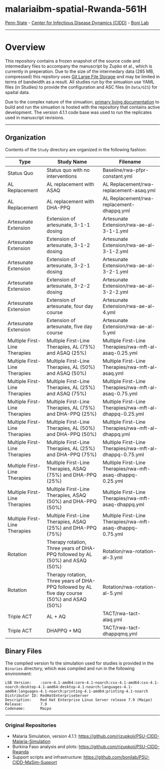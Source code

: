 # malariaibm-spatial-Rwanda-561H

[Penn State](https://www.psu.edu/) - [Center for Infectious Disease Dynamics (CIDD)](https://www.huck.psu.edu/institutes-and-centers/center-for-infectious-disease-dynamics) - [Boni Lab](http://mol.ax/)

---

# Overview

This repository contains a frozen snapshot of the source code and intermediary files to accompany the manuscript by Zupko et al., which is currently in preperation. Due to the size of the intermedary data (285 MB, compressed) this repsitory uses [Git Large File Storage](https://git-lfs.github.com/) and may be limited in terms of bandwidth as a result. All studies run by the simuation use YAML files (in Studies) to provide the configuration and ASC files (in `Data/GIS`) for spaital data.

Due to the complex nature of the simuation, [primary living documentation](https://github.com/rjzupkoii/PSU-CIDD-Malaria-Simulation) to build and run the simuation is hosted with the repository that contains active development. The version 4.1.1 code base was used to run the replicates used in manuscript revisions.

---

## Organization

Contents of the `Study` directory are organized in the following fashion:

| Type | Study Name | Filename |
| --- | --- | --- |
| Status Quo | Status quo with no interventions | Baseline/rwa-pfpr-constant.yml |
| AL Replacement | AL replacement with ASAQ | AL Replacement/rwa-replacement-asaq.yml |
| AL Replacement | AL replacement with DHA-PPQ | AL Replacement/rwa-replacement-dhappq.yml |
| Artesunate Extension | Extension of artesunate, 3-1-1 dosing | Artesunate Extension/rwa-ae-al-3-1-1.yml |
| Artesunate Extension | Extension of artesunate, 3-1-2 dosing | Artesunate Extension/rwa-ae-al-3-1-2.yml |
| Artesunate Extension | Extension of artesunate, 3-2-1 dosing | Artesunate Extension/rwa-ae-al-3-2-1.yml |
| Artesunate Extension | Extension of artesunate, 3-2-2 dosing | Artesunate Extension/rwa-ae-al-3-2-2.yml |
| Artesunate Extension | Extension of artesunate, four day course | Artesunate Extension/rwa-ae-al-4.yml |
| Artesunate Extension | Extension of artesunate, five day course| Artesunate Extension/rwa-ae-al-5.yml |
| Multiple First-Line Therapies |  Multiple First-Line Therapies, AL (75%) and ASAQ (25%) | Multiple First-Line Therapies/rwa-mft-al-asaq-0.25.yml |
| Multiple First-Line Therapies |  Multiple First-Line Therapies, AL (50%) and ASAQ (50%) | Multiple First-Line Therapies/rwa-mft-al-asaq.yml |
| Multiple First-Line Therapies |  Multiple First-Line Therapies, AL (25%) and ASAQ (75%) | Multiple First-Line Therapies/rwa-mft-al-asaq-0.75.yml |
| Multiple First-Line Therapies |  Multiple First-Line Therapies, AL (75%) and DHA-PPQ (25%) | Multiple First-Line Therapies/rwa-mft-al-dhappq-0.25.yml |
| Multiple First-Line Therapies |  Multiple First-Line Therapies, AL (50%) and DHA-PPQ (50%) | Multiple First-Line Therapies/rwa-mft-al-dhappq.yml |
| Multiple First-Line Therapies |  Multiple First-Line Therapies, AL (25%) and DHA-PPQ (75%) | Multiple First-Line Therapies/rwa-mft-al-dhappq-0.75.yml |
| Multiple First-Line Therapies |  Multiple First-Line Therapies, ASAQ (75%) and DHA-PPQ (25%) | Multiple First-Line Therapies/rwa-mft-asaq-dhappq-0.25.yml |
| Multiple First-Line Therapies |  Multiple First-Line Therapies, ASAQ (50%) and DHA-PPQ (50%) | Multiple First-Line Therapies/rwa-mft-asaq-dhappq.yml |
| Multiple First-Line Therapies |  Multiple First-Line Therapies, ASAQ (25%) and DHA-PPQ (75%) | Multiple First-Line Therapies/rwa-mft-asaq-dhappq-0.75.yml |
| Rotation | Therapy rotation, Three years of DHA-PPQ followed by AL (50%) and ASAQ (50%) | Rotation/rwa-rotation-al-3.yml |
| Rotation | Therapy rotation, Three years of DHA-PPQ followed by AL five day course (50%) and ASAQ (50%) | Rotation/rwa-rotation-al-5.yml |
| Triple ACT | AL + AQ | TACT/rwa-tact-alaq.yml |
| Triple ACT | DHAPPQ + MQ | TACT/rwa-tact-dhappqmq.yml |

## Binary Files

The complied version fo the simulation used for studies is provided in the `Binaries` directory, which was compiled and run in the following environment:

```
LSB Version:    :core-4.1-amd64:core-4.1-noarch:cxx-4.1-amd64:cxx-4.1-noarch:desktop-4.1-amd64:desktop-4.1-noarch:languages-4.1-amd64:languages-4.1-noarch:printing-4.1-amd64:printing-4.1-noarch
Distributor ID: RedHatEnterpriseServer
Description:    Red Hat Enterprise Linux Server release 7.9 (Maipo)
Release:        7.9
Codename:       Maipo
```

---

### Original Repositories
- Malaria Simulation, version 4.1.1: https://github.com/rjzupkoii/PSU-CIDD-Malaria-Simulation
- Burkina Faso analysis and plots: https://github.com/rjzupkoii/PSU-CIDD-Rwanda
- Support scripts and infrastructure: https://github.com/bonilab/PSU-CIDD-MaSim-Support
